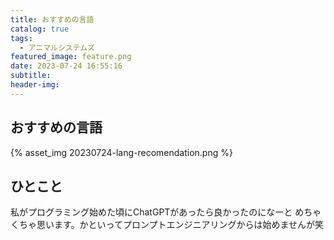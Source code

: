 ```yaml
---
title: おすすめの言語
catalog: true
tags:
  - アニマルシステムズ
featured_image: feature.png
date: 2023-07-24 16:55:16
subtitle:
header-img:
---
```



## おすすめの言語

{% asset_img 20230724-lang-recomendation.png %}


## ひとこと
私がプログラミング始めた頃にChatGPTがあったら良かったのになーと
めちゃくちゃ思います。かといってプロンプトエンジニアリングからは始めませんが笑
